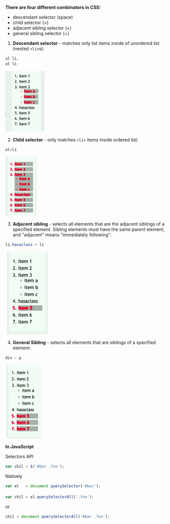 **There are four different combinators in CSS:**

* descendant selector (space)
* child selector (>)
* adjacent sibling selector (+)
* general sibling selector (~)

1. **Descendant selector** - matches only list items inside of unordered list (nested `<li>`s):

```css
ul li,
ol li
```
![descendantSelector](./descendantSelector.png)


2. **Child selector** - only matches `<li>` items inside ordered list:

```css
ol>li
```
![childSelector](./childSelector.png)

3. **Adjacent sibling** - selects all elements that are the adjacent siblings of a specified element.
Sibling elements must have the same parent element, and "adjacent" means "immediately following".

```css
li.hasaclass + li
```
![adjacentSiblingSelector](./adjacentSiblingSelector.png)

4. **General Sibling** - selects all elements that are siblings of a specified element.

```css
div ~ p 
```
![generalSiblingSelector](./generalSiblingSelector.png)

**In JavaScript**

Selectors API

```js
var chil = $('#bar .foo');
```
 
Natively

```js
var el   = document.querySelector('#bar');

var chil = el.querySelectorAll('.foo');
```
or

```js
chil = document.querySelectorAll('#bar .foo');
```
